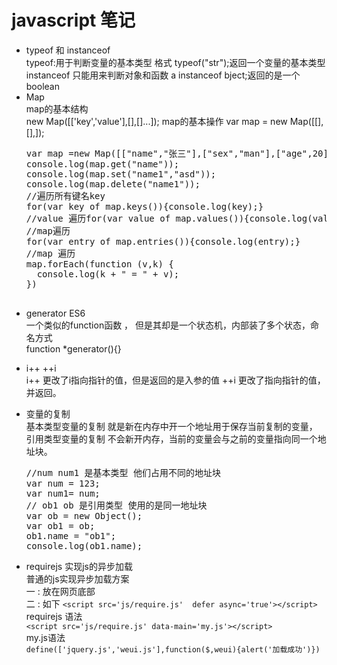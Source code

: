# javascript 笔记
- typeof 和 instanceof  
  typeof:用于判断变量的基本类型 格式 typeof("str");返回一个变量的基本类型  
  instanceof 只能用来判断对象和函数 a instanceof bject;返回的是一个boolean  
- Map  
  map的基本结构  
  new Map([['key','value'],[],[]...]);
  map的基本操作
  var map = new Map([[],[],]);  
  <pre>
  var map =new Map([["name","张三"],["sex","man"],["age",20]]);
  console.log(map.get("name"));
  console.log(map.set("name1","asd"));
  console.log(map.delete("name1"));
  //遍历所有键名key
  for(var key of map.keys()){console.log(key);}
  //value 遍历for(var value of map.values()){console.log(value);}
  //map遍历
  for(var entry of map.entries()){console.log(entry);}
  //map 遍历
  map.forEach(function (v,k) {
    console.log(k + " = " + v);
  })
  
</pre>

- generator ES6  
  一个类似的function函数 ， 但是其却是一个状态机，内部装了多个状态，命名方式  
  function *generator(){}
- i++ ++i  
 i++ 更改了i指向指针的值，但是返回的是入参的值
 ++i 更改了指向指针的值，并返回。
 
- 变量的复制  
  基本类型变量的复制 就是新在内存中开一个地址用于保存当前复制的变量，
  引用类型变量的复制 不会新开内存，当前的变量会与之前的变量指向同一个地址块。
  <pre>
  //num num1 是基本类型 他们占用不同的地址块
  var num = 123;
  var num1= num;
  // ob1 ob 是引用类型 使用的是同一地址块
  var ob = new Object();
  var ob1 = ob;
  ob1.name = "ob1";
  console.log(ob1.name);
  </pre>  

- requirejs 实现js的异步加载  
  普通的js实现异步加载方案  
  一 : 放在网页底部  
  二 : 如下 
 `<script src='js/require.js'  defer async='true'></script>`  
 requirejs 语法  
 `<script src='js/require.js' data-main='my.js'></script>`  
my.js语法  
` define(['jquery.js','weui.js'],function($,weui){alert('加载成功')}) `
